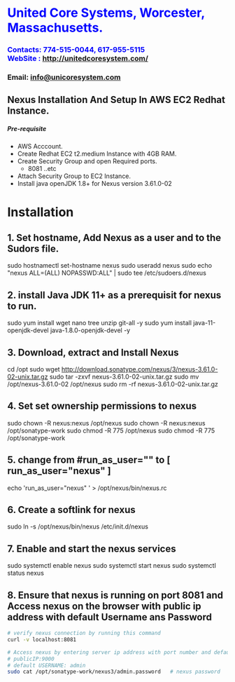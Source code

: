 #  **<span style="color:blue">United Core Systems, Worcester, Massachusetts.</span>**
### **<span style="color:blue">Contacts: 774-515-0044, 617-955-5115<br> WebSite : <http://unitedcoresystem.com/></span>**
### **Email: info@unicoresystem.com**

## Nexus Installation And Setup In AWS EC2 Redhat Instance.
##### Pre-requisite
+ AWS Acccount.
+ Create Redhat EC2 t2.medium Instance with 4GB RAM.
+ Create Security Group and open Required ports.
   + 8081 ..etc
+ Attach Security Group to EC2 Instance.
+ Install java openJDK 1.8+ for Nexus version 3.61.0-02

# Installation 

## 1. Set hostname, Add Nexus as a user and to the Sudors file.
sudo hostnamectl set-hostname nexus
sudo useradd nexus
sudo echo "nexus ALL=(ALL) NOPASSWD:ALL" | sudo tee /etc/sudoers.d/nexus

## 2. install Java JDK 11+ as a prerequisit for nexus to run.
sudo yum install wget nano tree unzip git-all -y
sudo yum install java-11-openjdk-devel java-1.8.0-openjdk-devel -y

## 3. Download, extract and Install Nexus
cd /opt
sudo wget http://download.sonatype.com/nexus/3/nexus-3.61.0-02-unix.tar.gz 
sudo tar -zxvf nexus-3.61.0-02-unix.tar.gz
sudo mv /opt/nexus-3.61.0-02 /opt/nexus
sudo rm -rf nexus-3.61.0-02-unix.tar.gz

## 4. Set set ownership permissions to nexus 
sudo chown -R nexus:nexus /opt/nexus
sudo chown -R nexus:nexus /opt/sonatype-work
sudo chmod -R 775 /opt/nexus
sudo chmod -R 775 /opt/sonatype-work

## 5. change from #run_as_user="" to [ run_as_user="nexus" ]
echo  'run_as_user="nexus" ' > /opt/nexus/bin/nexus.rc

## 6. Create a softlink for nexus 
sudo ln -s /opt/nexus/bin/nexus /etc/init.d/nexus

## 7. Enable and start the nexus services
sudo systemctl enable nexus
sudo systemctl start nexus
sudo systemctl status nexus

## 8. Ensure that nexus is running on port 8081 and Access nexus on the browser with public ip address with default Username ans Password

```sh
# verify nexus connection by running this command
curl -v localhost:8081

# Access nexus by entering server ip address with port number and default credentials
# publicIP:9000
# default USERNAME: admin
sudo cat /opt/sonatype-work/nexus3/admin.password   # nexus password 
```
